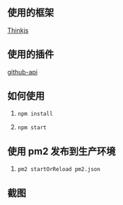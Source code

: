 ## 使用的框架

[Thinkjs](https://github.com/75team/thinkjs)

## 使用的插件

[github-api](https://github.com/michael/github)


## 如何使用

1. `npm install`

2. `npm start`

## 使用 pm2 发布到生产环境

1. `pm2 startOrReload pm2.json`

## 截图

